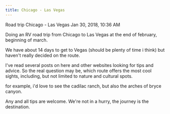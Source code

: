 ```yaml
---
title: Chicago - Las Vegas
---
```


Road trip Chicago - Las Vegas
Jan 30, 2018, 10:36 AM

Doing an RV road trip from Chicago to Las Vegas at the end of february, beginning of march.

We have about 14 days to get to Vegas (should be plenty of time i think) but haven't really decided on the route.

I've read several posts on here and other websites looking for tips and advice. So the real question may be, which route offers the most cool sights, including, but not limited to nature and cultural spots.

for example, i'd love to see the cadilac ranch, but also the arches of bryce canyon.

Any and all tips are welcome. We're not in a hurry, the journey is the destination.